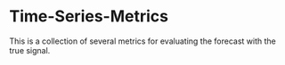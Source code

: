 # Time-Series-Metrics
This is a collection of several metrics for evaluating the forecast with the true signal. 
